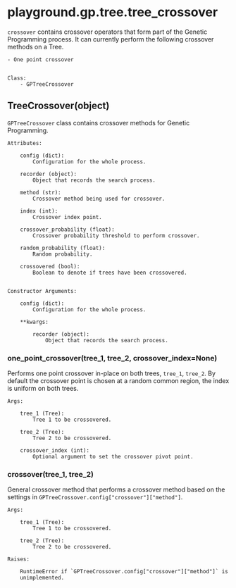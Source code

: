 # playground.gp.tree.tree_crossover
`crossover` contains crossover operators that form part of the Genetic
Programming process. It can currently perform the following crossover methods
on a Tree.

    - One point crossover


    Class:
        - GPTreeCrossover



## TreeCrossover(object)
`GPTreeCrossover` class contains crossover methods for Genetic Programming.

    Attributes:

        config (dict):
            Configuration for the whole process.

        recorder (object):
            Object that records the search process.

        method (str):
            Crossover method being used for crossover.

        index (int):
            Crossover index point.

        crossover_probability (float):
            Crossover probability threshold to perform crossover.

        random_probability (float):
            Random probability.

        crossovered (bool):
            Boolean to denote if trees have been crossovered.


    Constructor Arguments:

        config (dict):
            Configuration for the whole process.

        **kwargs:

            recorder (object):
                Object that records the search process.



### one_point_crossover(tree_1, tree_2, crossover_index=None)
Performs one point crossover in-place on both trees, `tree_1`, `tree_2`. By
default the crossover point is chosen at a random common region, the index is
uniform on both trees.

    Args:

        tree_1 (Tree):
            Tree 1 to be crossovered.

        tree_2 (Tree):
            Tree 2 to be crossovered.

        crossover_index (int):
            Optional argument to set the crossover pivot point.


### crossover(tree_1, tree_2)
General crossover method that performs a crossover method based on the settings in
`GPTreeCrossover.config["crossover"]["method"]`.

    Args:

        tree_1 (Tree):
            Tree 1 to be crossovered.

        tree_2 (Tree):
            Tree 2 to be crossovered.

    Raises:

        RuntimeError if `GPTreeCrossover.config["crossover"]["method"]` is
        unimplemented.
